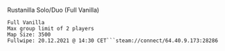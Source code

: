 Rustanilla Solo/Duo (Full Vanilla)
```120 Slots
Full Vanilla
Max group limit of 2 players
Map Size: 3500
Fullwipe: 20.12.2021 @ 14:30 CET```steam://connect/64.40.9.173:28286
